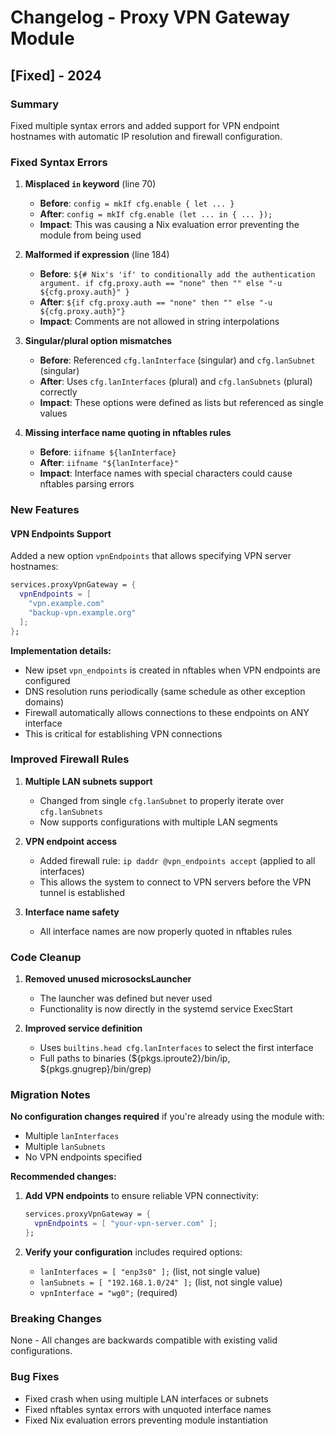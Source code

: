 # Changelog - Proxy VPN Gateway Module

## [Fixed] - 2024

### Summary
Fixed multiple syntax errors and added support for VPN endpoint hostnames with automatic IP resolution and firewall configuration.

### Fixed Syntax Errors

1. **Misplaced `in` keyword** (line 70)
   - **Before**: `config = mkIf cfg.enable { let ... }`
   - **After**: `config = mkIf cfg.enable (let ... in { ... });`
   - **Impact**: This was causing a Nix evaluation error preventing the module from being used

2. **Malformed if expression** (line 184)
   - **Before**: `${# Nix's 'if' to conditionally add the authentication argument. if cfg.proxy.auth == "none" then "" else "-u ${cfg.proxy.auth}" }`
   - **After**: `${if cfg.proxy.auth == "none" then "" else "-u ${cfg.proxy.auth}"}`
   - **Impact**: Comments are not allowed in string interpolations

3. **Singular/plural option mismatches**
   - **Before**: Referenced `cfg.lanInterface` (singular) and `cfg.lanSubnet` (singular)
   - **After**: Uses `cfg.lanInterfaces` (plural) and `cfg.lanSubnets` (plural) correctly
   - **Impact**: These options were defined as lists but referenced as single values

4. **Missing interface name quoting in nftables rules**
   - **Before**: `iifname ${lanInterface}`
   - **After**: `iifname "${lanInterface}"`
   - **Impact**: Interface names with special characters could cause nftables parsing errors

### New Features

#### VPN Endpoints Support

Added a new option `vpnEndpoints` that allows specifying VPN server hostnames:

```nix
services.proxyVpnGateway = {
  vpnEndpoints = [
    "vpn.example.com"
    "backup-vpn.example.org"
  ];
};
```

**Implementation details:**
- New ipset `vpn_endpoints` is created in nftables when VPN endpoints are configured
- DNS resolution runs periodically (same schedule as other exception domains)
- Firewall automatically allows connections to these endpoints on ANY interface
- This is critical for establishing VPN connections

### Improved Firewall Rules

1. **Multiple LAN subnets support**
   - Changed from single `cfg.lanSubnet` to properly iterate over `cfg.lanSubnets`
   - Now supports configurations with multiple LAN segments

2. **VPN endpoint access**
   - Added firewall rule: `ip daddr @vpn_endpoints accept` (applied to all interfaces)
   - This allows the system to connect to VPN servers before the VPN tunnel is established

3. **Interface name safety**
   - All interface names are now properly quoted in nftables rules

### Code Cleanup

1. **Removed unused microsocksLauncher**
   - The launcher was defined but never used
   - Functionality is now directly in the systemd service ExecStart

2. **Improved service definition**
   - Uses `builtins.head cfg.lanInterfaces` to select the first interface
   - Full paths to binaries (${pkgs.iproute2}/bin/ip, ${pkgs.gnugrep}/bin/grep)

### Migration Notes

**No configuration changes required** if you're already using the module with:
- Multiple `lanInterfaces` 
- Multiple `lanSubnets`
- No VPN endpoints specified

**Recommended changes:**

1. **Add VPN endpoints** to ensure reliable VPN connectivity:
   ```nix
   services.proxyVpnGateway = {
     vpnEndpoints = [ "your-vpn-server.com" ];
   };
   ```

2. **Verify your configuration** includes required options:
   - `lanInterfaces = [ "enp3s0" ];` (list, not single value)
   - `lanSubnets = [ "192.168.1.0/24" ];` (list, not single value)
   - `vpnInterface = "wg0";` (required)

### Breaking Changes

None - All changes are backwards compatible with existing valid configurations.

### Bug Fixes

- Fixed crash when using multiple LAN interfaces or subnets
- Fixed nftables syntax errors with unquoted interface names
- Fixed Nix evaluation errors preventing module instantiation

